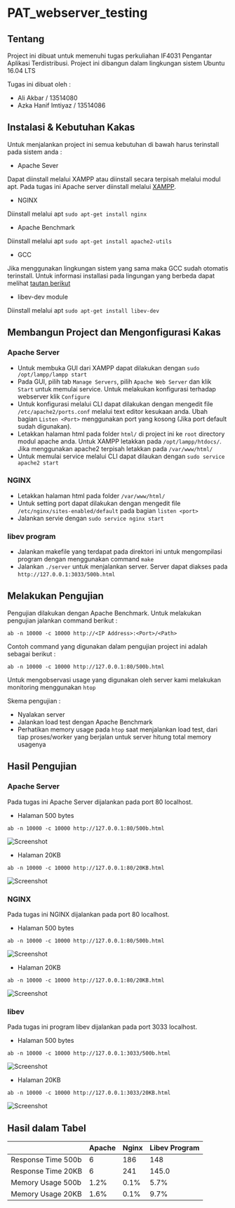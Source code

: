 # PAT_webserver_testing

## Tentang
Project ini dibuat untuk memenuhi tugas perkuliahan IF4031 Pengantar Aplikasi Terdistribusi. Project ini dibangun dalam lingkungan sistem Ubuntu 16.04 LTS

Tugas ini dibuat oleh :
- Ali Akbar / 13514080
- Azka Hanif Imtiyaz / 13514086

## Instalasi & Kebutuhan Kakas
Untuk menjalankan project ini semua kebutuhan di bawah harus terinstall pada sistem anda :

- Apache Sever

Dapat diinstall melalui XAMPP atau diinstall secara terpisah melalui modul apt. Pada tugas ini Apache server diinstall melalui [XAMPP](https://www.apachefriends.org/download.html).

- NGINX

Diinstall melalui apt `sudo apt-get install nginx`

- Apache Benchmark

Diinstall melalui apt `sudo apt-get install apache2-utils`

- GCC

Jika menggunakan lingkungan sistem yang sama maka GCC sudah otomatis terinstall. Untuk informasi installasi pada lingungan yang berbeda dapat melihat [tautan berikut](https://gcc.gnu.org/install/download.html)

- libev-dev module

Diinstall melalui apt `sudo apt-get install libev-dev`

## Membangun Project dan Mengonfigurasi Kakas

### Apache Server
- Untuk membuka GUI dari XAMPP dapat dilakukan dengan `sudo /opt/lampp/lampp start`
- Pada GUI, pilih tab `Manage Servers`, pilih `Apache Web Server` dan klik `Start` untuk memulai service. Untuk melakukan konfigurasi terhadap webserver klik `Configure`
- Untuk konfigurasi melalui CLI dapat dilakukan dengan mengedit file `/etc/apache2/ports.conf` melalui text editor kesukaan anda. Ubah bagian `Listen <Port>` menggunakan port yang kosong (Jika port default sudah digunakan).
- Letakkan halaman html pada folder `html/` di project ini ke `root` directory modul apache anda. Untuk XAMPP letakkan pada `/opt/lampp/htdocs/`. Jika menggunakan apache2 terpisah letakkan pada `/var/www/html/`
- Untuk memulai service melalui CLI dapat dilaukan dengan `sudo service apache2 start`

### NGINX
- Letakkan halaman html pada folder `/var/www/html/`
- Untuk setting port dapat dilakukan dengan mengedit file `/etc/nginx/sites-enabled/default` pada bagian `listen <port>`
- Jalankan servie dengan `sudo service nginx start`

### libev program
- Jalankan makefile yang terdapat pada direktori ini untuk mengompilasi program dengan menggunakan command `make`
- Jalankan `./server` untuk menjalankan server. Server dapat diakses pada `http://127.0.0.1:3033/500b.html`

## Melakukan Pengujian

Pengujian dilakukan dengan Apache Benchmark. Untuk melakukan pengujian jalankan command berikut :

`ab -n 10000 -c 10000 http://<IP Address>:<Port>/<Path>`

Contoh command yang digunakan dalam pengujian project ini adalah sebagai berikut :

`ab -n 10000 -c 10000 http://127.0.0.1:80/500b.html`

Untuk mengobservasi usage yang digunakan oleh server kami melakukan monitoring menggunakan `htop`

Skema pengujian :
- Nyalakan server
- Jalankan load test dengan Apache Benchmark
- Perhatikan memory usage pada `htop` saat menjalankan load test, dari tiap proses/worker yang berjalan untuk server hitung total memory usagenya

## Hasil Pengujian

### Apache Server
Pada tugas ini Apache Server dijalankan pada port 80 localhost.

- Halaman 500 bytes

`ab -n 10000 -c 10000 http://127.0.0.1:80/500b.html`

![Screenshot](/img/Apache%20500b.png)

- Halaman 20KB

`ab -n 10000 -c 10000 http://127.0.0.1:80/20KB.html`

![Screenshot](/img/Apache%2020KB.png)

### NGINX

Pada tugas ini NGINX dijalankan pada port 80 localhost.

- Halaman 500 bytes

`ab -n 10000 -c 10000 http://127.0.0.1:80/500b.html`

![Screenshot](/img/NGINX%20500b.png)

- Halaman 20KB

`ab -n 10000 -c 10000 http://127.0.0.1:80/20KB.html`

![Screenshot](/img/NGINX%2020KB.png)

### libev

Pada tugas ini program libev dijalankan pada port 3033 localhost.

- Halaman 500 bytes

`ab -n 10000 -c 10000 http://127.0.0.1:3033/500b.html`

![Screenshot](/img/LIBEV%20500b.png)

- Halaman 20KB

`ab -n 10000 -c 10000 http://127.0.0.1:3033/20KB.html`

![Screenshot](/img/LIBEV%2020KB.png)

## Hasil dalam Tabel

|| Apache  | Nginx  | Libev Program  |
|---|---|---|---|
|  Response Time 500b | 6 |  186 | 148  |
|  Response Time 20KB |  6 |  241 | 145.0 |
|  Memory Usage 500b |  1.2% | 0.1%  | 5.7%  |
|  Memory Usage 20KB   | 1.6%  | 0.1%  |  9.7% |

